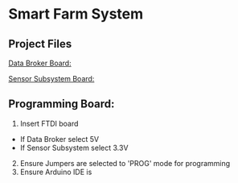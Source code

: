 # Smart Farm System
## Project Files
[Data Broker Board:](https://easyeda.com/lissington4/smart-farm-schematic-data-broker)

[Sensor Subsystem Board:](https://easyeda.com/lissington4/smart-farm-schematic)

## Programming Board:
1. Insert FTDI board
  * If Data Broker select 5V
  * If Sensor Subsystem select 3.3V
2. Ensure Jumpers are selected to 'PROG' mode for programming
3. Ensure Arduino IDE is 
